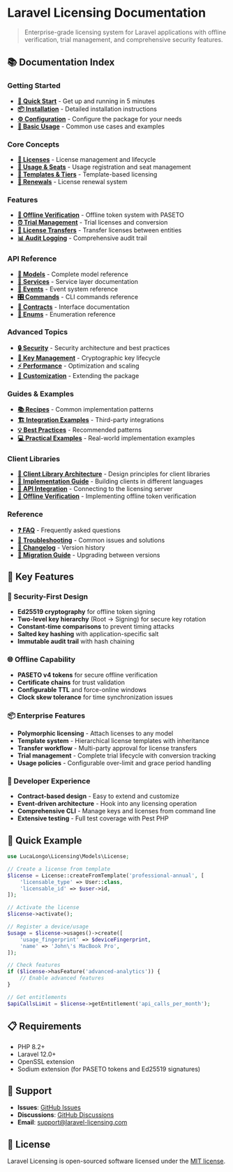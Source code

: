 # Laravel Licensing Documentation

> Enterprise-grade licensing system for Laravel applications with offline verification, trial management, and comprehensive security features.

## 📚 Documentation Index

### Getting Started
- [**🚀 Quick Start**](getting-started.md) - Get up and running in 5 minutes
- [**📦 Installation**](installation.md) - Detailed installation instructions
- [**⚙️ Configuration**](configuration.md) - Configure the package for your needs
- [**🎯 Basic Usage**](basic-usage.md) - Common use cases and examples

### Core Concepts
- [**📜 Licenses**](core/licenses.md) - License management and lifecycle
- [**💺 Usage & Seats**](core/usage-seats.md) - Usage registration and seat management
- [**🎫 Templates & Tiers**](core/templates-tiers.md) - Template-based licensing
- [**🔄 Renewals**](core/renewals.md) - License renewal system

### Features
- [**🔐 Offline Verification**](features/offline-verification.md) - Offline token system with PASETO
- [**⏰ Trial Management**](features/trials.md) - Trial licenses and conversion
- [**🔄 License Transfers**](features/transfers.md) - Transfer licenses between entities
- [**📊 Audit Logging**](features/audit-logging.md) - Comprehensive audit trail

### API Reference
- [**📖 Models**](api/models.md) - Complete model reference
- [**🔧 Services**](api/services.md) - Service layer documentation
- [**📡 Events**](api/events.md) - Event system reference
- [**🎛️ Commands**](api/commands.md) - CLI commands reference
- [**🔌 Contracts**](api/contracts.md) - Interface documentation
- [**📝 Enums**](api/enums.md) - Enumeration reference

### Advanced Topics
- [**🔒 Security**](advanced/security.md) - Security architecture and best practices
- [**🔑 Key Management**](advanced/key-management.md) - Cryptographic key lifecycle
- [**⚡ Performance**](advanced/performance.md) - Optimization and scaling
- [**🔧 Customization**](advanced/customization.md) - Extending the package

### Guides & Examples
- [**📚 Recipes**](examples/recipes.md) - Common implementation patterns
- [**🏗️ Integration Examples**](examples/integrations.md) - Third-party integrations
- [**💡 Best Practices**](examples/best-practices.md) - Recommended patterns
- [**💻 Practical Examples**](examples/practical-examples.md) - Real-world implementation examples

### Client Libraries
- [**📱 Client Library Architecture**](client-libraries/architecture.md) - Design principles for client libraries
- [**🔧 Implementation Guide**](client-libraries/implementation-guide.md) - Building clients in different languages
- [**🔌 API Integration**](client-libraries/api-integration.md) - Connecting to the licensing server
- [**🔐 Offline Verification**](client-libraries/offline-verification.md) - Implementing offline token verification

### Reference
- [**❓ FAQ**](reference/faq.md) - Frequently asked questions
- [**🔧 Troubleshooting**](reference/troubleshooting.md) - Common issues and solutions
- [**📝 Changelog**](reference/changelog.md) - Version history
- [**🔄 Migration Guide**](reference/migration.md) - Upgrading between versions

## 🌟 Key Features

### 🔐 Security-First Design
- **Ed25519 cryptography** for offline token signing
- **Two-level key hierarchy** (Root → Signing) for secure key rotation
- **Constant-time comparisons** to prevent timing attacks
- **Salted key hashing** with application-specific salt
- **Immutable audit trail** with hash chaining

### 🌐 Offline Capability
- **PASETO v4 tokens** for secure offline verification
- **Certificate chains** for trust validation
- **Configurable TTL** and force-online windows
- **Clock skew tolerance** for time synchronization issues

### 📦 Enterprise Features
- **Polymorphic licensing** - Attach licenses to any model
- **Template system** - Hierarchical license templates with inheritance
- **Transfer workflow** - Multi-party approval for license transfers
- **Trial management** - Complete trial lifecycle with conversion tracking
- **Usage policies** - Configurable over-limit and grace period handling

### 🎯 Developer Experience
- **Contract-based design** - Easy to extend and customize
- **Event-driven architecture** - Hook into any licensing operation
- **Comprehensive CLI** - Manage keys and licenses from command line
- **Extensive testing** - Full test coverage with Pest PHP

## 🚀 Quick Example

```php
use LucaLongo\Licensing\Models\License;

// Create a license from template
$license = License::createFromTemplate('professional-annual', [
    'licensable_type' => User::class,
    'licensable_id' => $user->id,
]);

// Activate the license
$license->activate();

// Register a device/usage
$usage = $license->usages()->create([
    'usage_fingerprint' => $deviceFingerprint,
    'name' => 'John\'s MacBook Pro',
]);

// Check features
if ($license->hasFeature('advanced-analytics')) {
    // Enable advanced features
}

// Get entitlements
$apiCallsLimit = $license->getEntitlement('api_calls_per_month');
```

## 📋 Requirements

- PHP 8.2+
- Laravel 12.0+
- OpenSSL extension
- Sodium extension (for PASETO tokens and Ed25519 signatures)

## 🤝 Support

- **Issues**: [GitHub Issues](https://github.com/lucalongo/laravel-licensing/issues)
- **Discussions**: [GitHub Discussions](https://github.com/lucalongo/laravel-licensing/discussions)
- **Email**: support@laravel-licensing.com

## 📄 License

Laravel Licensing is open-sourced software licensed under the [MIT license](LICENSE.md).